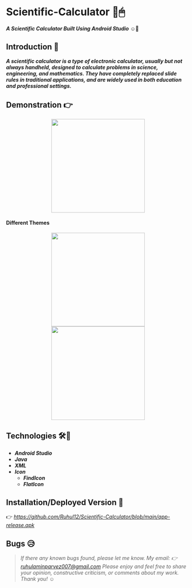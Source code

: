 # Scientific-Calculator :calling:🖱
__*A Scientific Calculator Built Using Android Studio*__ ☺🤞

## Introduction 🔗
__*A scientific calculator is a type of electronic calculator, usually but not always handheld, designed to calculate problems in science, engineering, and mathematics. They have completely replaced slide rules in traditional applications, and are widely used in both education and professional settings.*__

## Demonstration 👉

<p align="center">
  <img width="256" src="https://github.com/Ruhul12/Scientific-Calculator/blob/main/Sci-Calc.gif">
</p>


<div align="center">
  <h4 align="left">Different Themes</h4>
  <img width="256" src="https://github.com/Ruhul12/Scientific-Calculator/blob/main/img/design-3.png">
  <img width="256" src="https://github.com/Ruhul12/Scientific-Calculator/blob/main/img/design.png">
</div>
                                                                  
## Technologies 🛠🚀

* __*Android Studio*__
* __*Java*__
* __*XML*__
* __*Icon*__
  * __*FindIcon*__
  * __*FlatIcon*__

## Installation/Deployed Version 💉

 👉 *https://github.com/Ruhul12/Scientific-Calculator/blob/main/app-release.apk*

## Bugs 😥

> *If there any known bugs found, please let me know. My email: 👉 ruhulaminparvez007@gmail.com*
> *Please enjoy
and feel free to share your opinion, constructive criticism, or comments about my work. Thank you!* ☺
 
